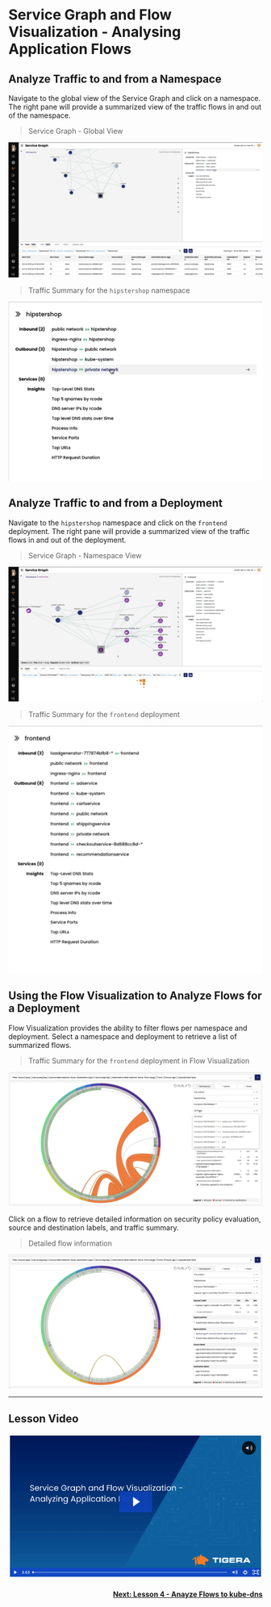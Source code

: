 # Service Graph and Flow Visualization - Analysing Application Flows

## Analyze Traffic to and from a Namespace

Navigate to the global view of the Service Graph and click on a namespace. The right pane will provide a summarized view of the traffic flows in and out of the namespace. 

> Service Graph - Global View

![SG Application Flows](images/sg-hipstershop.png)

> Traffic Summary for the `hipstershop` namespace

![SG Application Flows](images/sg-app-flow.png)

## Analyze Traffic to and from a Deployment

Navigate to the `hipstershop` namespace and click on the `frontend` deployment. The right pane will provide a summarized view of the traffic flows in and out of the deployment. 

> Service Graph - Namespace View

![SG Application Flows](images/sg-frontend.png)

> Traffic Summary for the `frontend` deployment

![SG Application Flows](images/sg-frontend-summary.png)

## Using the Flow Visualization to Analyze Flows for a Deployment

Flow Visualization provides the ability to filter flows per namespace and deployment. Select a namespace and deployment to retrieve a list of summarized flows. 

> Traffic Summary for the `frontend` deployment in Flow Visualization

![SG Application Flows](images/fv-frontend.png)

Click on a flow to retrieve detailed information on security policy evaluation, source and destination labels, and traffic summary. 

> Detailed flow information

![SG Application Flows](images/fv-frontend-detailed.png)

---
## Lesson Video

[![Analyze Application Flows](images/sgfvaa.png)](https://tigera.wistia.com/medias/hitppj9mjk)

#### <div align="right">  [Next: Lesson 4 - Anayze Flows to kube-dns](https://github.com/Pooriya-a/quickstart-self-service/blob/main/modules/18.analyze-kube-dns.md) </div>
